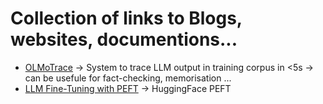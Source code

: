 # Collection of links to Blogs, websites, documentions...

- [OLMoTrace](https://huggingface.co/papers/2504.07096) -> System to trace LLM output in training corpus in <5s -> can be usefule for fact-checking, memorisation ...
- [LLM Fine-Tuning with PEFT](https://github.com/huggingface/peft) -> HuggingFace PEFT
